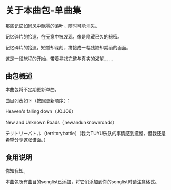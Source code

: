 # 关于本曲包-单曲集



那些记忆如同风中飘零的落叶，随时可能消失。



记忆碎片的拾遗，在无意中被发现，像是隐藏已久的秘密。



记忆碎片的拾遗，短暂却深刻，拼接成一幅残缺却美丽的画面。



这是一段旅程的开始，带着寻找完整与真实的渴望... ...



## 曲包概述



本曲包将不定期更新单曲。



曲目列表如下（按照更新顺序）：



Heaven's falling down（JOJO6）



New and Unknown Roads（newandunknownroads）



テリトリーバトル（territorybattle）（我为TUYU乐队的事情感到遗憾，但我还是希望分享这张谱面。）



## 食用说明



你知我知。



本曲包所有曲目的songlist已添加，将它们添加到你的songlist时请注意格式。

